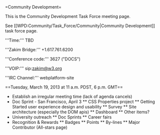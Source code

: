 =Community Development=

This is the Community Development Task Force meeting page.

See [[WPD:Community/Task_Force/Community|Community Development]] task force page.

'''Time:''' TBD 

'''Zakim Bridge:''' +1.617.761.6200

'''Conference code:''' 3627 ("DOCS") 

'''VOIP:'''  sip:zakim@w3.org

'''IRC Channel:''' webplatform-site

==Tuesday, March 19, 2013 at 11 a.m. PDST, 6 p.m. GMT==

* Establish an irregular meeting time (lack of agenda cancels)
* Doc Sprint - San Francisco, April 3
** CSS Properties project
** Getting Started user experience design and usability
** Survey
** Site architecture (especially the DOM apis)
** Dashboard
** Other items?
* University outreach
** Doc Sprints
** Career fairs
* Recognition & Rewards
** Badges
** Points
** By-lines
** Major Contributor (All-stars page)